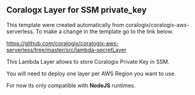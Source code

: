 ## Coralogx Layer for SSM private_key

This template were created automatically from coralogix/coralogix-aws-serverless.
To make a change in the template go to the link below.

https://github.com/coralogix/coralogix-aws-serverless/tree/master/src/lambda-secretLayer

This Lambda Layer allows to store Coralogix Private Key in SSM. 

You will need to deploy one layer per AWS Region you want to use. 

For now its only compatible with **NodeJS** runtimes.
